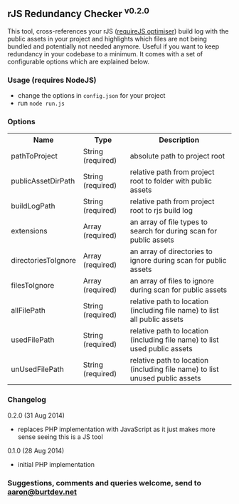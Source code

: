 ## rJS Redundancy Checker <sup>v0.2.0</sup>

This tool, cross-references your rJS ([requireJS optimiser](http://requirejs.org/docs/optimization.html)) build log with the public assets in your project and highlights which files are not being bundled and potentially not needed anymore. Useful if you want to keep redundancy in your codebase to a minimum. It comes with a set of configurable options which are explained below.

### Usage (requires NodeJS)

* change the options in `config.json` for your project
* run `node run.js`

### Options

<table>
    <tr>
        <th>Name</th>
        <th>Type</th>
        <th>Description</th>
    </tr>
    <tr>
        <td>pathToProject</td>
        <td>String (required)</td>
        <td>absolute path to project root</td>
    </tr>
    <tr>
        <td>publicAssetDirPath</td>
        <td>String (required)</td>
        <td>relative path from project root to folder with public assets</td>
    </tr>
    <tr>
        <td>buildLogPath</td>
        <td>String (required)</td>
        <td>relative path from project root to rjs build log</td>
    </tr>
    <tr>
        <td>extensions</td>
        <td>Array (required)</td>
        <td>an array of file types to search for during scan for public assets</td>
    </tr>
    <tr>
        <td>directoriesToIgnore</td>
        <td>Array (required)</td>
        <td>an array of directories to ignore during scan for public assets</td>
    </tr>
    <tr>
        <td>filesToIgnore</td>
        <td>Array (required)</td>
        <td>an array of files to ignore during scan for public assets</td>
    </tr>
    <tr>
        <td>allFilePath</td>
        <td>String (required)</td>
        <td>relative path to location (including file name) to list all public assets</td>
    </tr>
    <tr>
        <td>usedFilePath</td>
        <td>String (required)</td>
        <td>relative path to location (including file name) to list used public assets</td>
    </tr>
    <tr>
        <td>unUsedFilePath</td>
        <td>String (required)</td>
        <td>relative path to location (including file name) to list unused public assets</td>
    </tr>
</table>

### Changelog

0.2.0 (31 Aug 2014)

* replaces PHP implementation with JavaScript as it just makes more sense seeing this is a JS tool

0.1.0 (28 Aug 2014)

* initial PHP implementation

### Suggestions, comments and queries welcome, send to aaron@burtdev.net